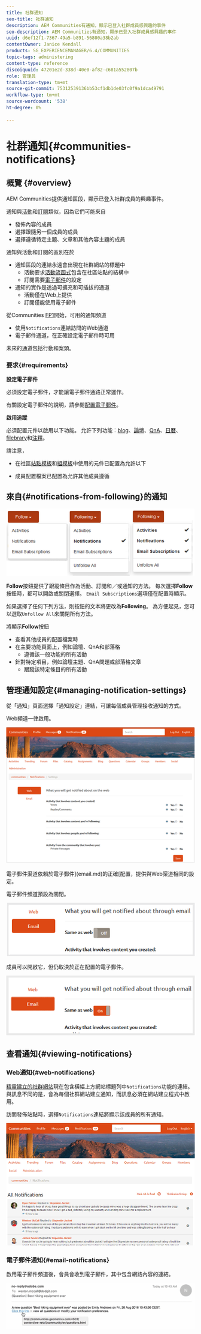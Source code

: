 ```yaml
---
title: 社群通知
seo-title: 社群通知
description: AEM Communities有通知，顯示已登入社群成員感興趣的事件
seo-description: AEM Communities有通知，顯示已登入社群成員感興趣的事件
uuid: d6ef12f1-7367-49a5-b891-56800a38b2ab
contentOwner: Janice Kendall
products: SG_EXPERIENCEMANAGER/6.4/COMMUNITIES
topic-tags: administering
content-type: reference
discoiquuid: 47201e2d-338d-40e0-af82-c681a552807b
role: 管理員
translation-type: tm+mt
source-git-commit: 75312539136bb53cf1db1de03fc0f9a1dca49791
workflow-type: tm+mt
source-wordcount: '538'
ht-degree: 0%

---
```



# 社群通知{#communities-notifications}

## 概覽 {#overview}

AEM Communities提供通知區段，顯示已登入社群成員的興趣事件。

通知與[活動](essentials-activities.md)和[訂閱](subscriptions.md)類似，因為它們可能來自

* 發佈內容的成員
* 選擇跟隨另一個成員的成員
* 選擇遵循特定主題、文章和其他內容主題的成員

通知與活動和訂閱的區別在於

* 通知區段的連結永遠會出現在社群網站的標題中
   * 活動要求[活動流函式](functions.md#activity-stream-function)包含在社區站點的結構中
   * 訂閱需要[電子郵件](email.md)的設定
* 通知的實作是透過可擴充和可插拔的通道
   * 活動僅在Web上提供
   * 訂閱僅能使用電子郵件

從Communities [FP1](deploy-communities.md#latestfeaturepack)開始，可用的通知頻道

* 使用`Notifications`連結訪問的Web通道
* 電子郵件通道，在正確設定電子郵件時可用

未來的通道包括行動和案頭。

### 要求{#requirements}

**設定電子郵件**

必須設定電子郵件，才能讓電子郵件通路正常運作。

有關設定電子郵件的說明，請參閱[配置電子郵件](analytics.md)。

**啟用追蹤**

必須配置元件以啟用以下功能。 允許下列功能：[blog](blog-feature.md)、[論壇](forum.md)、[QnA](working-with-qna.md)、[日曆](calendar.md)、[filebrary](file-library.md)和[注釋](comments.md)。

請注意，

* 在社區[站點模板](sites.md)和[組模板](tools-groups.md)中使用的元件已配置為允許以下

* 成員配置檔案已配置為允許其他成員遵循

## 來自{#notifications-from-following}的通知

![chlimage_1-254](assets/chlimage_1-254.png)

**Follow**&#x200B;按鈕提供了跟蹤條目作為活動、訂閱和／或通知的方法。 每次選擇&#x200B;**Follow**&#x200B;按鈕時，都可以開啟或關閉選擇。 `Email Subscriptions`選項僅在配置時顯示。

如果選擇了任何下列方法，則按鈕的文本將更改為&#x200B;**Following**。 為方便起見，您可以選取`Unfollow All`來關閉所有方法。

將顯示&#x200B;**Follow**&#x200B;按鈕

* 查看其他成員的配置檔案時
* 在主要功能頁面上，例如論壇、QnA和部落格
   * 遵循該一般功能的所有活動
* 針對特定項目，例如論壇主題、QnA問題或部落格文章
   * 跟蹤該特定條目的所有活動

## 管理通知設定{#managing-notification-settings}

從「通知」頁面選擇「通知設定」連結，可讓每個成員管理接收通知的方式。

Web頻道一律啟用。

![chlimage_1-255](assets/chlimage_1-255.png)

電子郵件渠道依賴於電子郵件](email.md)的正確[配置，提供與Web渠道相同的設定。

電子郵件頻道預設為關閉。

![chlimage_1-256](assets/chlimage_1-256.png)

成員可以開啟它，但仍取決於正在配置的電子郵件。

![chlimage_1-257](assets/chlimage_1-257.png)

## 查看通知{#viewing-notifications}

### Web通知{#web-notifications}

[精靈建立的社群網站](sites-console.md)現在包含橫幅上方網站標題列中`Notifications`功能的連結。 與訊息不同的是，會為每個社群網站建立通知，而訊息必須在網站建立程式中啟用。

訪問發佈站點時，選擇`Notifications`連結將顯示該成員的所有通知。

![chlimage_1-258](assets/chlimage_1-258.png)

### 電子郵件通知{#email-notifications}

啟用電子郵件頻道後，會員會收到電子郵件，其中包含網路內容的連結。

![chlimage_1-259](assets/chlimage_1-259.png)

